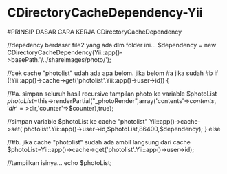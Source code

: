 CDirectoryCacheDependency-Yii
=============================

#PRINSIP DASAR CARA KERJA CDirectoryCacheDependency

//depedency berdasar file2 yang ada dlm folder ini...
$dependency = new CDirectoryCacheDependency(Yii::app()->basePath.'/../shareimages/photo/');

//cek cache "photolist" udah ada apa belom. jika belom #a jika sudah #b
if (!Yii::app()->cache->get('photolist'.Yii::app()->user->id)) {

//#a. simpan seluruh hasil recursive tampilan photo ke variable $photoList
$photoList=$this->renderPartial("_photoRender",array('contents'=>$contents,'dir'=>$dir,'counter'=>$counter),true);

//simpan variable $photoList ke cache "photolist"
Yii::app()->cache->set('photolist'.Yii::app()->user->id,$photoList,86400,$dependency);
} else

//#b. jika cache "photolist" sudah ada ambil langsung dari cache
$photoList=Yii::app()->cache->get('photolist'.Yii::app()->user->id);

//tampilkan isinya...
echo $photoList;
